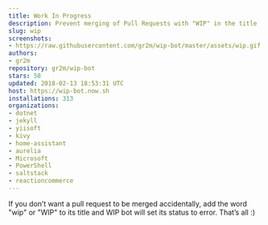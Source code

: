 ```yaml
---
title: Work In Progress
description: Prevent merging of Pull Requests with "WIP" in the title
slug: wip
screenshots:
- https://raw.githubusercontent.com/gr2m/wip-bot/master/assets/wip.gif
authors:
- gr2m
repository: gr2m/wip-bot
stars: 58
updated: 2018-02-13 18:53:31 UTC
host: https://wip-bot.now.sh
installations: 313
organizations:
- dotnet
- jekyll
- yiisoft
- kivy
- home-assistant
- aurelia
- Microsoft
- PowerShell
- saltstack
- reactioncommerce
---
```


If you don’t want a pull request to be merged accidentally, add the word "wip" or "WIP" to its title and WIP bot will set its status to error. That’s all :)
